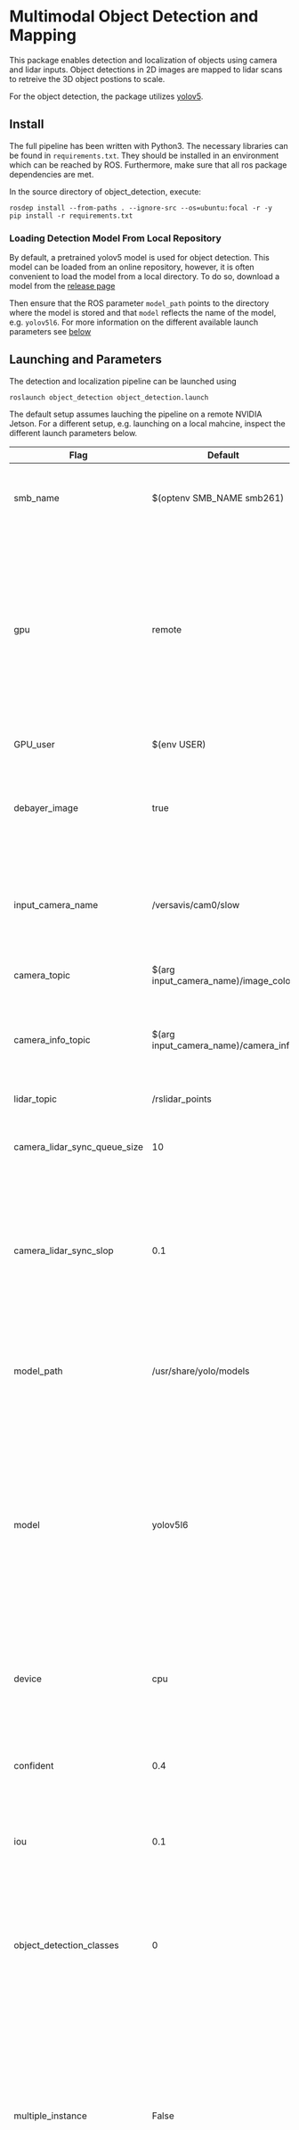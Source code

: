 # Multimodal Object Detection and Mapping

This package enables detection and localization of objects using camera and lidar inputs. Object detections in 2D images are mapped to lidar scans to retreive the 3D object postions to scale.

For the object detection, the package utilizes [yolov5](https://github.com/ultralytics/yolov5).

## Install
The full pipeline has been written with Python3. The necessary libraries can be found in `requirements.txt`. They should be installed in an environment which can be reached by ROS. Furthermore, make sure that all ros package dependencies are met.

In the source directory of object_detection, execute:

```
rosdep install --from-paths . --ignore-src --os=ubuntu:focal -r -y
pip install -r requirements.txt
```

### Loading Detection Model From Local Repository
By default, a pretrained yolov5 model is used for object detection. This model can be loaded from an online repository, however, it is often convenient to load the model from a local directory. To do so, download a model from the [release page](https://github.com/ultralytics/yolov5/releases)

Then ensure that the ROS parameter `model_path` points to the directory where the model is stored and that `model` reflects the name of the model, e.g. `yolov5l6`.  For more information on the different available launch parameters see [below](#launching-and-parameters)

## Launching and Parameters

The detection and localization pipeline can be launched using

```
roslaunch object_detection object_detection.launch
```

The default setup assumes lauching the pipeline on a remote NVIDIA Jetson. For a different setup, e.g. launching on a local mahcine, inspect the different launch parameters below.

| Flag                         | Default                                               | Description                    |
| ---------------------------- | ----------------------------------------------------- | ------------------------------------------------------------------------------------------------------------------------------------------------------------------------------------------------------------------------------------------------------------------------------------------------------------------------------ |
| smb_name                     | $(optenv SMB_NAME smb261)                             | The name of the SMB in the format smb26x. Only relevant for loading projector configuration. |
| gpu                          | remote                                                | Whether to utilize GPU. Can be set 'local' to run on the GPU of the local machine (this may require additional setup of CUDA libraries), 'remote' to run on the NVIDIA Jetson GPU, or 'off' to run on the CPU of the local machine. For debugging, 'off' is the best option. |
| GPU_user                     | $(env USER)                                           | Username to use on the NVIDIA Jetson GPU |
| debayer_image                | true                                                  | Whether to debayer images. If this is set to false, `camera_topic` and `camera_info_topic` probably needs to be changed. |
| input_camera_name            | /versavis/cam0/slow                                   | Input camera name. The exact topics needed are inferred based on the camera name. By default refers to a temporally downsampled image stream.|
| camera_topic                 | $(arg input_camera_name)/image_color                  | The topic of the images to detect objects in. |
| camera_info_topic            | $(arg input_camera_name)/camera_info                  | The topic of the camera info, containing the camera calibration parameters. Used once during initialization. |
| lidar_topic                  | /rslidar_points                                       | Lidar mesage topic name                |
| camera_lidar_sync_queue_size | 10                                                    | How many frame should be searched to find appropiate time stamp. Please refer [here](http://wiki.ros.org/message_filters#ApproximateTime_Policy).|
| camera_lidar_sync_slop       | 0.1                                                   | The maximim time difference between syncronized topics. In real-time usage it might be large due to the fact that sensors start running at different time. Please refer [here](http://wiki.ros.org/message_filters#ApproximateTime_Policy).|
| model_path                   | /usr/share/yolo/models                                | The path to the directory containing the local yolov5 model. If left empty, `''`, the model will be loaded from the online repository.|
| model                        | yolov5l6                                              | The yolo model that will be used. Internet connection might be needed to install the weights. For available models please refer [here](https://github.com/ultralytics/yolov5/releases). The model size is the main factor of the speed of the package. Smaller models can be utilized for realtime usage such as yolov5n / yolov5n6. |
| device                       | cpu                                                   | The device that the model will run on. cpu or a cuda device as 0,1,2 ... By default this is set automatically for smb usage based on the `gpu` argument.|
| confident                    | 0.4                                                   | Non-maxima supression threshold, used in the elimination of duplicate detections.|
| iou                          | 0.1                                                   | If iou of two detections is more than this threshold, the one with the lower confident score will be discarded.|
| object_detection_classes     | 0                                                     | Comma-separated list defining which objects should be detected. The association between object name and number can be found [here](https://github.com/ethz-asl/darknet_catkin/blob/master/data/coco.names) (the numbering starts from 0).|
| multiple_instance            | False                                                 | If it is False, only one instance per class will be detected. Multiple detections can be visible in the output detection image, but only the instance with highest confidence score will be localized in the point cloud. Leave as false if you only expect one instance of the same instance in the scene at once.|
| model_method | hdbscan | The model method to determine which points are on the object. If the object is solid (no gap on its body), `center` can be also used. |
| min_cluster_size | 5 | Minimum number of lidar points that fall into the bounding box of an object for accurate measurement. It should be greater or equal to 3 for the model_method `hdbscan`; for the `center`, it can be even 1. The objects at the distance might not have enough points on them, therefore cannot be localized.|
| ground_percentage | 25 | Starting from the ground level till the camera center, the percentage of height that is considered as ground and therefore discarded. |
| bb_contract_percentage | 10 | The percentage how much the edges of bounding box should be contracted. |

Apart from the above parameters, the following parameters are available in `output_params.yaml` to configure the output of the node.
| Flag                         | Default                                               | Description                   |
| ------------------------------ | ------------------------------------ | -------------------------------------------- |
| project_object_points_to_image | true                                 | Whether or not to project and display the lidar points associated with detected objects into the detection image |
| project_all_points_to_image    | false                                | Whether or not to project all lidar points visible to the camera into the detection image. This is mainly useful for debugging purposes. |
| object_detection_pos_topic     | ~object_positions                    | The topic on which the object poses are published as a PoseArray message. |
| object_detection_output_image_topic | ~detections_in_image            | The topic on which the detection image (input image with overlayed bounding boxes for detected objects) is published. |
| object_detection_point_clouds_topic | ~detection_point_clouds         | The topic on which the point clouds associated to each object are published. (Published as an array of PointCloud2 messages) |
| object_detection_info_topic         | ~detection_info                 | The topic on which all other potentially important detection information is published. See the [message definition](object_detection_msgs/msg/ObjectDetectionInfo.msg) for details. |

### Published topics

- *detection_info*
    - Information related to each detection, such as class name, confidence, etc.
    - Published as an [array](object_detection_msgs/msg/ObjectDetectionInfoArray.msg) of [ObjectDetectionInfo](object_detection_msgs/msg/ObjectDetectionInfo.msg)
- *detection_point_clouds*
    - The lidar points associated to each detection.
    - Published as an [array](object_detection_msgs/msg/PointCloudArray.msg) of PointCloud2 messages
- *detections_in_image*
    - The input image with detections marked by bounding boxes. Additionally with optional lidar points projected.
- *object_poses*
    - The poses of each detected object.
    - Published as a PoseArray for easy visualisation in RViz

### **IMPORTANT REMARK ABOUT THE OUTPUT** ###
If the z axis of a detected object is -1, the object is not correctly localized. This happens if an object is detected by the camera but there are not enough Lidar points/measurement inside the bounding box of it.

## Launch Using Rosbag
The launch folder contains a launch file for testing the pipline based on a provided rosbag. Apart from launching the detection node and playing the rosbag, it also launches an RViz window with useful visualisation of relevant topics. Currently the existing rosbag has slightly different outputs than on the newest setup of the camera. To compensate for this, the rosbag launch file contains a topic dropper node to create the `/versavis/cam0/slow` topics.

